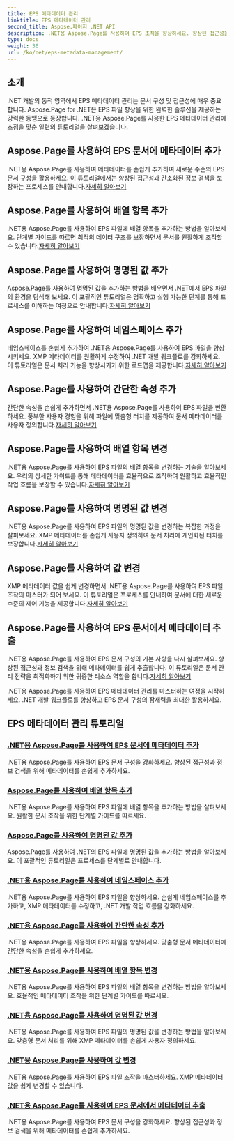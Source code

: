 ```yaml
---
title: EPS 메타데이터 관리
linktitle: EPS 메타데이터 관리
second_title: Aspose.페이지 .NET API
description: .NET용 Aspose.Page를 사용하여 EPS 조직을 향상하세요. 향상된 접근성을 위해 손쉽게 메타데이터를 추가하세요. EPS 메타데이터 관리 튜토리얼을 살펴보세요.
type: docs
weight: 36
url: /ko/net/eps-metadata-management/
---
```


## 소개

.NET 개발의 동적 영역에서 EPS 메타데이터 관리는 문서 구성 및 접근성에 매우 중요합니다. Aspose.Page for .NET은 EPS 파일 향상을 위한 완벽한 솔루션을 제공하는 강력한 동맹으로 등장합니다. .NET용 Aspose.Page를 사용한 EPS 메타데이터 관리에 초점을 맞춘 일련의 튜토리얼을 살펴보겠습니다.

## Aspose.Page를 사용하여 EPS 문서에 메타데이터 추가
.NET용 Aspose.Page를 사용하여 메타데이터를 손쉽게 추가하여 새로운 수준의 EPS 문서 구성을 활용하세요. 이 튜토리얼에서는 향상된 접근성과 간소화된 정보 검색을 보장하는 프로세스를 안내합니다.[자세히 알아보기](./add-metadata-to-eps-document/)

## Aspose.Page를 사용하여 배열 항목 추가
 .NET용 Aspose.Page를 사용하여 EPS 파일에 배열 항목을 추가하는 방법을 알아보세요. 단계별 가이드를 따르면 최적의 데이터 구조를 보장하면서 문서를 원활하게 조작할 수 있습니다.[자세히 알아보기](./modify-eps-metadata-add-array-items/)

## Aspose.Page를 사용하여 명명된 값 추가
 Aspose.Page를 사용하여 명명된 값을 추가하는 방법을 배우면서 .NET에서 EPS 파일의 환경을 탐색해 보세요. 이 포괄적인 튜토리얼은 명확하고 실행 가능한 단계를 통해 프로세스를 이해하는 여정으로 안내합니다.[자세히 알아보기](./modify-eps-metadata-add-named-value/)

## Aspose.Page를 사용하여 네임스페이스 추가
 네임스페이스를 손쉽게 추가하여 .NET용 Aspose.Page를 사용하여 EPS 파일을 향상시키세요. XMP 메타데이터를 원활하게 수정하여 .NET 개발 워크플로를 강화하세요. 이 튜토리얼은 문서 처리 기능을 향상시키기 위한 로드맵을 제공합니다.[자세히 알아보기](./modify-eps-metadata-add-namespace/)

## Aspose.Page를 사용하여 간단한 속성 추가
 간단한 속성을 손쉽게 추가하면서 .NET용 Aspose.Page를 사용하여 EPS 파일을 변환하세요. 풍부한 사용자 경험을 위해 파일에 맞춤형 터치를 제공하여 문서 메타데이터를 사용자 정의합니다.[자세히 알아보기](./modify-eps-metadata-add-simple-properties/)

## Aspose.Page를 사용하여 배열 항목 변경
 .NET용 Aspose.Page를 사용하여 EPS 파일의 배열 항목을 변경하는 기술을 알아보세요. 우리의 상세한 가이드를 통해 메타데이터를 효율적으로 조작하여 원활하고 효율적인 작업 흐름을 보장할 수 있습니다.[자세히 알아보기](./modify-eps-metadata-change-array-items/)

## Aspose.Page를 사용하여 명명된 값 변경
 .NET용 Aspose.Page를 사용하여 EPS 파일의 명명된 값을 변경하는 복잡한 과정을 살펴보세요. XMP 메타데이터를 손쉽게 사용자 정의하여 문서 처리에 개인화된 터치를 보장합니다.[자세히 알아보기](./modify-eps-metadata-change-named-value/)

## Aspose.Page를 사용하여 값 변경
 XMP 메타데이터 값을 쉽게 변경하면서 .NET용 Aspose.Page를 사용하여 EPS 파일 조작의 마스터가 되어 보세요. 이 튜토리얼은 프로세스를 안내하여 문서에 대한 새로운 수준의 제어 기능을 제공합니다.[자세히 알아보기](./modify-eps-metadata-change-values/)

## Aspose.Page를 사용하여 EPS 문서에서 메타데이터 추출
 .NET용 Aspose.Page를 사용하여 EPS 문서 구성의 기본 사항을 다시 살펴보세요. 향상된 접근성과 정보 검색을 위해 메타데이터를 쉽게 추출합니다. 이 튜토리얼은 문서 관리 전략을 최적화하기 위한 귀중한 리소스 역할을 합니다.[자세히 알아보기](./extract-metadata-from-eps-document/)

.NET용 Aspose.Page를 사용하여 EPS 메타데이터 관리를 마스터하는 여정을 시작하세요. .NET 개발 워크플로를 향상하고 EPS 문서 구성의 잠재력을 최대한 활용하세요.
## EPS 메타데이터 관리 튜토리얼
### [.NET용 Aspose.Page를 사용하여 EPS 문서에 메타데이터 추가](./add-metadata-to-eps-document/)
.NET용 Aspose.Page를 사용하여 EPS 문서 구성을 강화하세요. 향상된 접근성과 정보 검색을 위해 메타데이터를 손쉽게 추가하세요.
### [Aspose.Page를 사용하여 배열 항목 추가](./modify-eps-metadata-add-array-items/)
.NET용 Aspose.Page를 사용하여 EPS 파일에 배열 항목을 추가하는 방법을 살펴보세요. 원활한 문서 조작을 위한 단계별 가이드를 따르세요.
### [Aspose.Page를 사용하여 명명된 값 추가](./modify-eps-metadata-add-named-value/)
Aspose.Page를 사용하여 .NET의 EPS 파일에 명명된 값을 추가하는 방법을 알아보세요. 이 포괄적인 튜토리얼은 프로세스를 단계별로 안내합니다.
### [.NET용 Aspose.Page를 사용하여 네임스페이스 추가](./modify-eps-metadata-add-namespace/)
.NET용 Aspose.Page를 사용하여 EPS 파일을 향상하세요. 손쉽게 네임스페이스를 추가하고, XMP 메타데이터를 수정하고, .NET 개발 작업 흐름을 강화하세요.
### [.NET용 Aspose.Page를 사용하여 간단한 속성 추가](./modify-eps-metadata-add-simple-properties/)
.NET용 Aspose.Page를 사용하여 EPS 파일을 향상하세요. 맞춤형 문서 메타데이터에 간단한 속성을 손쉽게 추가하세요.
### [.NET용 Aspose.Page를 사용하여 배열 항목 변경](./modify-eps-metadata-change-array-items/)
.NET용 Aspose.Page를 사용하여 EPS 파일의 배열 항목을 변경하는 방법을 알아보세요. 효율적인 메타데이터 조작을 위한 단계별 가이드를 따르세요.
### [.NET용 Aspose.Page를 사용하여 명명된 값 변경](./modify-eps-metadata-change-named-value/)
.NET용 Aspose.Page를 사용하여 EPS 파일의 명명된 값을 변경하는 방법을 알아보세요. 맞춤형 문서 처리를 위해 XMP 메타데이터를 손쉽게 사용자 정의하세요.
### [.NET용 Aspose.Page를 사용하여 값 변경](./modify-eps-metadata-change-values/)
.NET용 Aspose.Page를 사용하여 EPS 파일 조작을 마스터하세요. XMP 메타데이터 값을 쉽게 변경할 수 있습니다.
### [.NET용 Aspose.Page를 사용하여 EPS 문서에서 메타데이터 추출](./extract-metadata-from-eps-document/)
.NET용 Aspose.Page를 사용하여 EPS 문서 구성을 강화하세요. 향상된 접근성과 정보 검색을 위해 메타데이터를 손쉽게 추가하세요.